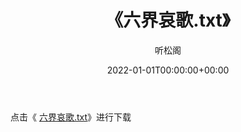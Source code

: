 ﻿---
title:  《六界哀歌.txt》
date:   2022-01-01T00:00:00+00:00
author: 听松阁
layout: post
permalink: /六界哀歌/
categories: 小说
tags: [小说]
---

点击《 [六界哀歌.txt](http://img.660000.xyz/bookstukust/book/bntxt/10/六界哀歌.txt)》进行下载